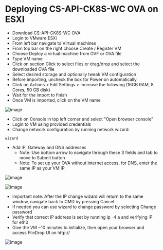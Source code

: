 # Deploying CS-API-CK8S-WC OVA on ESXI

- Download CS-API-CK8S-WC  OVA
- Login to VMware ESXi
- From left bar navigate to Virtual machines
- From top bar on the right choose Create / Register VM
- Choose Deploy a virtual machine from OVF or OVA file
- Type VM name
- Click on section Click to select files or drag/drop and select the downloaded OVA file
- Select desired storage and optionally tweak VM configuration
- Before importing, uncheck the box for Power on automatically
- Click on Actions > Edit Settings > Increase the following (16GB RAM, 8 Cores, 50 GB disk)
- Wait for the import to finish
- Once VM is imported, click on the VM name

![image](https://user-images.githubusercontent.com/64204445/115719302-96c8d500-a399-11eb-8d6e-c8a506ed22c7.png)

- Click on Console in top left corner and select "Open browser console"
- Login to VM using provided credentials
- Change network configuration by running network wizard:
```
wizard
```
- Add IP, Gateway and DNS addresses
  - Note: Use bottom arrow to navigate through these 3 fields and tab to move to Submit button
  - Note: To set up your OVA without internet access, for DNS, enter the same IP as your VM IP.

![image](https://user-images.githubusercontent.com/64204445/115719636-ec04e680-a399-11eb-8ec0-3a37b1c5d267.png)

![image](https://user-images.githubusercontent.com/64204445/115719445-b7912a80-a399-11eb-9e38-619c622fb2e5.png)

- Important note: After the IP change wizard will return to the same window, navigate back to CMD by pressing Cancel
- If needed you can use wizard to change password by selecting Change password
- Verify that correct IP address is set by running ip -4 a and verifying IP for eth0
- Give the VM ~10 minutes to initialize, then open your browser and access FileDrop UI on http://<VM IP>

![image](https://user-images.githubusercontent.com/64204445/115719738-03dc6a80-a39a-11eb-93d0-39597d65e6ee.png)




